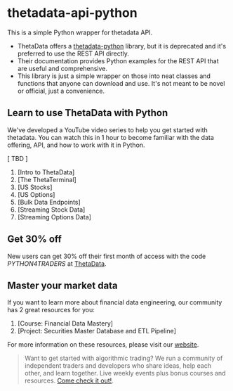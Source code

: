 # thetadata-api-python

This is a simple Python wrapper for thetadata API.

* ThetaData offers a [thetadata-python](https://github.com/ThetaData-API/thetadata-python) library, but it is deprecated and it's preferred to use the REST API directly. 
* Their documentation provides Python examples for the REST API that are useful and comprehensive. 
* This library is just a simple wrapper on those into neat classes and functions that anyone can download and use. It's not meant to be novel or official, just a convenience.

## Learn to use ThetaData with Python

We've developed a YouTube video series to help you get started with thetadata. You can watch this in 1 hour to become familiar with the data offering, API, and how to work with it in Python.

[ TBD ] 
1. [Intro to ThetaData]
2. [The ThetaTerminal]
3. [US Stocks]
4. [US Options]
5. [Bulk Data Endpoints]
6. [Streaming Stock Data]
7. [Streaming Options Data]

## Get 30% off

New users can get 30% off their first month of access with the code *PYTHON4TRADERS* at [ThetaData](https://thetadata.net/).

## Master your market data 

If you want to learn more about financial data engineering, our community has 2 great resources for you:

1. [Course: Financial Data Mastery]
2. [Project: Securities Master Database and ETL Pipeline]

For more information on these resources, please visit our [website](https://www.pythonfortraders.com/).

> Want to get started with algorithmic trading? We run a community of independent traders and developers who share ideas, help each other, and learn together. Live weekly events plus bonus courses and resources. [Come check it out!](https://skool.pythonfortraders).